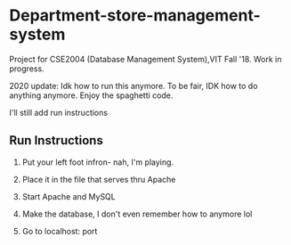 # Department-store-management-system
Project for CSE2004 (Database Management System),VIT Fall '18. Work in progress.

2020 update: Idk how to run this anymore. To be fair, IDK how to do anything anymore. Enjoy the spaghetti code.

I'll still add run instructions

## Run Instructions
1. Put your left foot infron-
nah, I'm playing.

1. Place it in the file that serves thru Apache
2. Start Apache and MySQL
3. Make the database, I don't even remember how to anymore lol
4. Go to localhost: port
